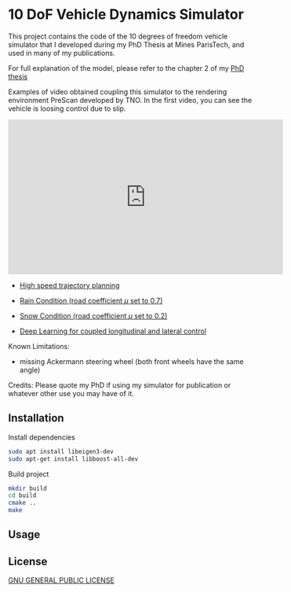 # 10 DoF Vehicle Dynamics Simulator

This project contains the code of the 10 degrees of freedom vehicle simulator that I developed during my PhD Thesis at Mines ParisTech, and used in many of my publications.

For full explanation of the model, please refer to the chapter 2 of my [PhD thesis](http://www.theses.fr/2018PSLEM025)

Examples of video obtained coupling this simulator to the rendering environment PreScan developed by TNO. In the first video, you can see the vehicle is loosing control due to slip.

<iframe width="560" height="315" src="https://www.youtube.com/embed/BRpmdIxTz-0?si=4PJj1-yUX20Vbwf_" title="YouTube video player" frameborder="0" allow="accelerometer; autoplay; clipboard-write; encrypted-media; gyroscope; picture-in-picture; web-share" referrerpolicy="strict-origin-when-cross-origin" allowfullscreen></iframe>

- [High speed trajectory planning](https://www.youtube.com/watch?v=BRpmdIxTz-0&feature=youtu.be)

- [Rain Condition (road coefficient $\mu$ set to 0.7)](https://www.youtube.com/watch?v=6LFNhpcmssY)

- [Snow Condition (road coefficient $\mu$ set to 0.2)](https://www.youtube.com/watch?v=qUT5sFY_RE4)

- [Deep Learning for coupled longitudinal and lateral control](https://www.youtube.com/watch?v=yyWy1uavlXs)

Known Limitations:

- missing Ackermann steering wheel (both front wheels have the same angle)

Credits:
Please quote my PhD if using my simulator for publication or whatever other use you may have of it.

## Installation

Install dependencies

```bash
sudo apt install libeigen3-dev
sudo apt-get install libboost-all-dev
```

Build project

```bash
mkdir build
cd build
cmake ..
make
```

## Usage

## License

[GNU GENERAL PUBLIC LICENSE](https://www.gnu.org/licenses/gpl-3.0.html)